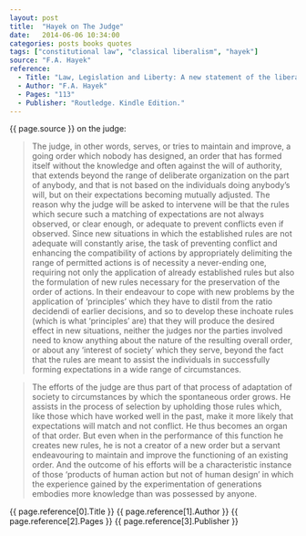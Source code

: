 ```yaml
---
layout: post
title:  "Hayek on The Judge"
date:   2014-06-06 10:34:00
categories: posts books quotes
tags: ["constitutional law", "classical liberalism", "hayek"]
source: "F.A. Hayek"
reference:
  - Title: "Law, Legislation and Liberty: A new statement of the liberal principles of justice and political economy"
  - Author: "F.A. Hayek"
  - Pages: "113"
  - Publisher: "Routledge. Kindle Edition."
---
```


{{ page.source }} on the judge:

> The judge, in other words, serves, or tries to maintain and improve, a going order which nobody has designed, an order that has formed itself without the knowledge and often against the will of authority, that extends beyond the range of deliberate organization on the part of anybody, and that is not based on the individuals doing anybody’s will, but on their expectations becoming mutually adjusted.  The reason why the judge will be asked to intervene will be that the rules which secure such a matching of expectations are not always observed, or clear enough, or adequate to prevent conflicts even if observed.  Since new situations in which the established rules are not adequate will constantly arise, the task of preventing conflict and enhancing the compatibility of actions by appropriately delimiting the range of permitted actions is of necessity a never-ending one, requiring not only the application of already established rules but also the formulation of new rules necessary for the preservation of the order of actions.  In their endeavour to cope with new problems by the application of ‘principles’ which they have to distil from the ratio decidendi of earlier decisions, and so to develop these inchoate rules (which is what ‘principles’ are) that they will produce the desired effect in new situations, neither the judges nor the parties involved need to know anything about the nature of the resulting overall order, or about any ‘interest of society’ which they serve, beyond the fact that the rules are meant to assist the individuals in successfully forming expectations in a wide range of circumstances.

> The efforts of the judge are thus part of that process of adaptation of society to circumstances by which the spontaneous order grows. He assists in the process of selection by upholding those rules which, like those which have worked well in the past, make it more likely that expectations will match and not conflict. He thus becomes an organ of that order. But even when in the performance of this function he creates new rules, he is not a creator of a new order but a servant endeavouring to maintain and improve the functioning of an existing order. And the outcome of his efforts will be a characteristic instance of those ‘products of human action but not of human design’ in which the experience gained by the experimentation of generations embodies more knowledge than was possessed by anyone.

{{ page.reference[0].Title }}
{{ page.reference[1].Author }}
{{ page.reference[2].Pages }}
{{ page.reference[3].Publisher }}